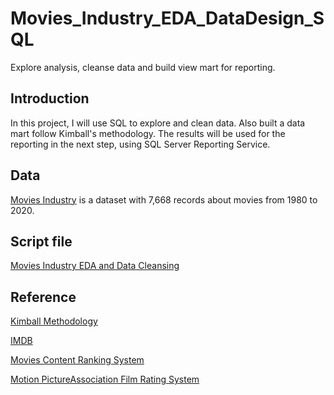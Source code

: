 # Movies_Industry_EDA_DataDesign_SQL

Explore analysis, cleanse data and build view mart for reporting.

## Introduction
In this project, I will use SQL to explore and clean data. Also built a data mart follow Kimball's methodology.
The results will be used for the reporting in the next step, using SQL Server Reporting Service.

## Data
[Movies Industry](https://www.kaggle.com/datasets/danielgrijalvas/movies)
is a dataset with 7,668 records about movies from 1980 to 2020.

## Script file
[Movies Industry EDA and Data Cleansing](https://github.com/halethithu/Movies_Industry_EDA_DataDesign_SQL/blob/main/Movies_Industry_Script.sql)


## Reference
[Kimball Methodology](https://www.kimballgroup.com/data-warehouse-business-intelligence-resources/kimball-techniques/)

[IMDB](https://www.imdb.com/)

[Movies Content Ranking System](https://en.wikipedia.org/wiki/Motion_picture_content_rating_system)

[Motion PictureAssociation Film Rating System](https://en.wikipedia.org/wiki/Motion_Picture_Association_film_rating_system)
